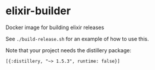 elixir-builder
=============
Docker image for building elixir releases

See `./build-release.sh` for an example of how to use this.

Note that your project needs the distillery package:

    [{:distillery, "~> 1.5.3", runtime: false}]

